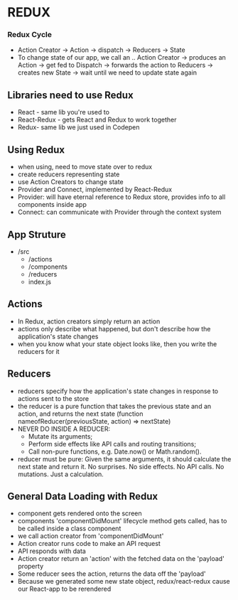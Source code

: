 # REDUX

### Redux Cycle

- Action Creator -> Action -> dispatch -> Reducers -> State
- To change state of our app, we call an .. Action Creator -> produces an Action -> get fed to Dispatch -> forwards the action to Reducers -> creates new State -> wait until we need to update state again

## Libraries need to use Redux

- React - same lib you're used to
- React-Redux - gets React and Redux to work together
- Redux- same lib we just used in Codepen

## Using Redux

- when using, need to move state over to redux
- create reducers representing state
- use Action Creators to change state
- Provider and Connect, implemented by React-Redux
- Provider: will have eternal reference to Redux store, provides info to all components inside app
- Connect: can communicate with Provider through the context system

## App Struture

- /src
  - /actions
  - /components
  - /reducers
  - index.js

## Actions

- In Redux, action creators simply return an action
- actions only describe what happened, but don't describe how the application's state changes
- when you know what your state object looks like, then you write the reducers for it

## Reducers

- reducers specify how the application's state changes in response to actions sent to the store
- the reducer is a pure function that takes the previous state and an action, and returns the next state (function nameofReducer(previousState, action) => nextState)
- NEVER DO INSIDE A REDUCER:
  - Mutate its arguments;
  - Perform side effects like API calls and routing transitions;
  - Call non-pure functions, e.g. Date.now() or Math.random().
- reducer must be pure: Given the same arguments, it should calculate the next state and return it. No surprises. No side effects. No API calls. No mutations. Just a calculation.

## General Data Loading with Redux

- component gets rendered onto the screen
- components 'componentDidMount' lifecycle method gets called, has to be called inside a class component
- we call action creator from 'componentDidMount'
- Action creator runs code to make an API request
- API responds with data
- Action creator return an 'action' with the fetched data on the 'payload' property
- Some reducer sees the action, returns the data off the 'payload'
- Because we generated some new state object, redux/react-redux cause our React-app to be rerendered
